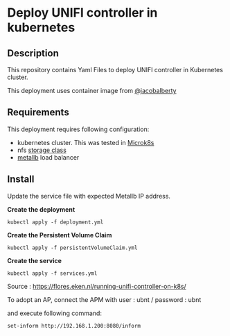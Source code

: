 # Deploy UNIFI controller in kubernetes

## Description
This repository contains Yaml Files to deploy UNIFI controller in Kubernetes cluster.

This deployment uses container image from [@jacobalberty](https://hub.docker.com/r/jacobalberty/unifi)

## Requirements
This deployment requires following configuration:
- kubernetes cluster. This was tested in [Microk8s](https://github.com/stanislaspiron/microk8s_awx/blob/main/microk8s/microk8s_install.md)
- nfs [storage class](https://github.com/stanislaspiron/microk8s_awx/blob/main/nfs/README.md)
- [metallb](https://github.com/stanislaspiron/microk8s_awx/blob/main/microk8s/install_metallb.md) load balancer

## Install 
Update the service file with expected Metallb IP address.


**Create the deployment**
```
kubectl apply -f deployment.yml
```


**Create the Persistent Volume Claim**
```
kubectl apply -f persistentVolumeClaim.yml
```

**Create the service**
```
kubectl apply -f services.yml
```

Source : https://flores.eken.nl/running-unifi-controller-on-k8s/


To adopt an AP, connect the APM with user : ubnt / password : ubnt 

and execute following command:

```
set-inform http://192.168.1.200:8080/inform
